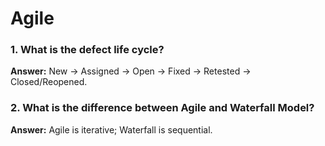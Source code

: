 # **Agile**

### 1. What is the defect life cycle?
**Answer:** New → Assigned → Open → Fixed → Retested → Closed/Reopened.

### 2. What is the difference between Agile and Waterfall Model?
**Answer:** Agile is iterative; Waterfall is sequential.
